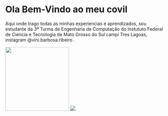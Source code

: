 <h1>Ola Bem-Vindo ao meu covil</h1>

<body>
  <div>
    <p>
    Aqui onde trago todas as minhas experiencias e aprendizados, sou estudante da 3ª Turma de Engenharia de Computação do Instututo Federal de Ciencia e      Tecnologia de Mato Grosso do Sul campi Tres Lagoas, instagram <ahttps://www.instagram.com/vini.barbosa.ribeiro">@vini.barbosa.ribeiro </a> .
    </p>
  </div>
</body>

<div>

<img src="https://gifs.eco.br/wp-content/uploads/2021/09/gifs-de-anime-sad-boy-2.gif" width="200px"/>
<a href="https://www.instagram.com/vini.barbosa.ribeiro/" alt="Instagram" target="_blank">
  <img src="https://img.shields.io/badge/-Instagram-DF0174?style=for-the-badge&labelColor=DF0174&logo=instagram&logoColor=white&link=https://www.instagram.com/head"></a>

</div>


